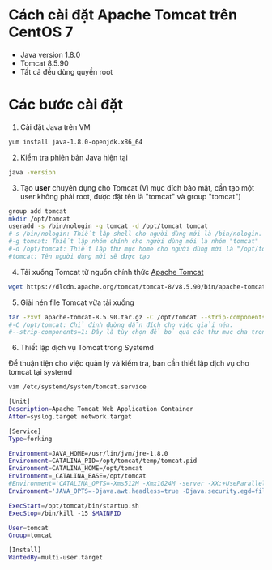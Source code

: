 # Cách cài đặt Apache Tomcat trên CentOS 7 

- Java version 1.8.0
- Tomcat 8.5.90
- Tất cả đều dùng quyền root
# Các bước cài đặt

1. Cài đặt Java trên VM

```sh
yum install java-1.8.0-openjdk.x86_64
```

2. Kiểm tra phiên bản Java hiện tại

```sh
java -version
```

3. Tạo **user**  chuyên dụng cho Tomcat (Vì mục đích bảo mật, cần tạo một user không phải root, được đặt tên là "tomcat" và group "tomcat")

```sh
group add tomcat
mkdir /opt/tomcat
useradd -s /bin/nologin -g tomcat -d /opt/tomcat tomcat
#-s /bin/nologin: Thiết lập shell cho người dùng mới là /bin/nologin. Shell này không cho phép người dùng đăng nhập tương tác vào hệ thống
#-g tomcat: Thiết lập nhóm chính cho người dùng mới là nhóm "tomcat"
#-d /opt/tomcat: Thiết lập thư mục home cho người dùng mới là "/opt/tomcat". Đây là nơi mà người dùng "tomcat" sẽ được đặt khi đăng nhập
#tomcat: Tên người dùng mới sẽ được tạo
```
4. Tải xuống Tomcat từ nguồn chính thức [Apache Tomcat](https://tomcat.apache.org/)

```sh
wget https://dlcdn.apache.org/tomcat/tomcat-8/v8.5.90/bin/apache-tomcat-8.5.90.tar.gz
``` 
5. Giải nén file Tomcat vừa tải xuống
```sh
tar -zxvf apache-tomcat-8.5.90.tar.gz -C /opt/tomcat --strip-components=1
#-C /opt/tomcat: Chỉ định đường dẫn đích cho việc giải nén.
#--strip-components=1: Đây là tùy chọn để bỏ qua các thư mục cha trong tệp tin nén.
```

6. Thiết lập dịch vụ Tomcat trong Systemd

Để thuận tiện cho việc quản lý và kiểm tra, bạn cần thiết lập dịch vụ cho tomcat tại systemd

```sh
vim /etc/systemd/system/tomcat.service
```
```sh
[Unit]
Description=Apache Tomcat Web Application Container
After=syslog.target network.target

[Service]
Type=forking

Environment=JAVA_HOME=/usr/lin/jvm/jre-1.8.0
Environment=CATALINA_PID=/opt/tomcat/temp/tomcat.pid
Environment=CATALINA_HOME=/opt/tomcat
Environment=_CATALINA_BASE=/opt/tomcat
#Environment='CATALINA_OPTS=-Xms512M -Xmx1024M -server -XX:+UseParallelGC'
Environment='JAVA_OPTS=-Djava.awt.headless=true -Djava.security.egd=file:/dev.urandom'

ExecStart=/opt/tomcat/bin/startup.sh
ExecStop=/bin/kill -15 $MAINPID

User=tomcat
Group=tomcat

[Install]
WantedBy=multi-user.target
```